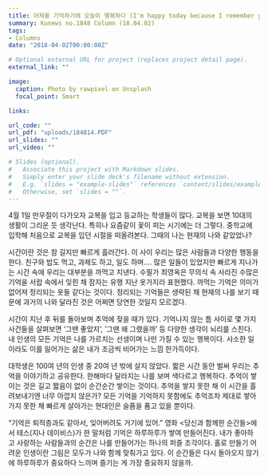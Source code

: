 ```yaml
---
title: 어제를 기억하기에 오늘이 행복하다 (I'm happy today because I remember yesterday)
summary: Kunews no.1848 Column (18.04.02)
tags:
- Columns
date: "2018-04-02T00:00:00Z"

# Optional external URL for project (replaces project detail page).
external_link: ""

image:
  caption: Photo by rawpixel on Unsplash
  focal_point: Smart

links: 

url_code: ""
url_pdf: "uploads/184814.PDF"
url_slides: ""
url_video: ""

# Slides (optional).
#   Associate this project with Markdown slides.
#   Simply enter your slide deck's filename without extension.
#   E.g. `slides = "example-slides"` references `content/slides/example-slides.md`.
#   Otherwise, set `slides = ""`.
---
```


<p>4월 1일 만우절이 다가오자 교복을 입고 등교하는 학생들이 많다. 교복을 보면 10대의 생활이 그리운 듯 생각난다. 특히나 요즘같이 꽃이 피는 시기에는 더 그렇다. 중학교에 입학해 처음으로 교복을 입던 시절을 떠올려본다. 그때의 나는 현재의 나와 같았었나?</p>

  <p>시간이란 것은 참 길지만 빠르게 흘러간다. 이 사이 우리는 많은 사람들과 다양한 행동을 한다. 친구와 밥도 먹고, 과제도 하고, 일도 하며…. 많은 일들이 있었지만 빠르게 지나가는 시간 속에 우리는 대부분을 까먹고 지낸다. 수필가 최영옥은 무의식 속 사라진 수많은 기억을 서랍 속에서 잊힌 채 잠자는 유행 지난 옷가지라 표현했다. 까먹는 기억은 의미가 없어져 정리되는 옷들 같다는 것이다. 정리되는 기억들은 생략된 채 현재의 나를 보기 때문에 과거의 나와 달라진 것은 어쩌면 당연한 것일지 모르겠다.</p>

  <p>시간이 지난 후 뒤를 돌아보며 추억에 젖을 때가 있다. 기억나지 않는 틈 사이로 몇 가지 사건들을 살펴보면 ‘그땐 좋았지’, ‘그땐 왜 그랬을까’ 등 다양한 생각이 뇌리를 스친다. 내 인생의 모든 기억은 나를 가르치는 선생이며 나만 가질 수 있는 행복이다. 사소한 일이라도 이를 잃어가는 삶은 내가 조금씩 비어가는 느낌 한가득이다.</p>

  <p>대학생은 100여 년의 인생 중 20여 년 밖에 살지 않았다. 짧은 시간 동안 벌써 우리는 추억을 이야기하고 공유한다. 한해마다 달라지는 나를 보며 색다르고 행복하다. 추억이 쌓이는 것은 길고 짧음이 없이 순간순간 쌓이는 것이다. 추억을 쌓지 못한 채 이 시간을 흘려보내기엔 너무 아깝지 않은가? 모든 기억을 기억하지 못함에도 추억조차 제대로 쌓아가지 못한 채 빠르게 살아가는 현대인은 슬픔을 품고 있을 뿐이다.</p>

  <p>“기억은 퇴적층과도 같아서, 잊어버려도 거기에 있어.” 영화 <당신과 함께한 순간들>에서 테스(지나 데이비스)가 한 말처럼 기억은 하루하루가 쌓여 만들어진다. 내가 좋아하고 사랑하는 사람들과의 순간은 나를 만들어가는 하나의 퍼즐 조각이다. 홀로 만들기 어려운 인생이란 그림은 모두가 나와 함께 맞춰가고 있다. 이 순간들은 다시 돌아오지 않기에 하루하루가 중요하다 느끼며 즐기는 게 가장 중요하지 않을까.</p>


